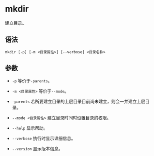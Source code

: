 # mkdir
建立目录。

## 语法
`mkdir [-p] [-m <目录属性>] [--verbose] <目录名称>`

## 参数
- `-p` 等价于`-parents`。

- `-m <目录属性>` 等价于`--mode`。

- `-parents` 若所要建立目录的上层目录目前尚未建立，则会一并建立上层目录。

- `--mode <目录属性>` 建立目录时同时设置目录的权限。

- `--help` 显示帮助。

- `--verbose` 执行时显示详细信息。

- `--version` 显示版本信息。
